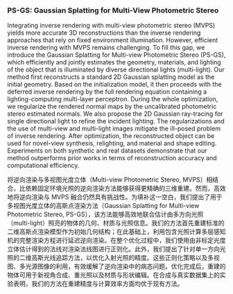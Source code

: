 ### PS-GS: Gaussian Splatting for Multi-View Photometric Stereo

Integrating inverse rendering with multi-view photometric stereo (MVPS) yields more accurate 3D reconstructions than the inverse rendering approaches that rely on fixed environment illumination. However, efficient inverse rendering with MVPS remains challenging. To fill this gap, we introduce the Gaussian Splatting for Multi-view Photometric Stereo (PS-GS), which efficiently and jointly estimates the geometry, materials, and lighting of the object that is illuminated by diverse directional lights (multi-light). Our method first reconstructs a standard 2D Gaussian splatting model as the initial geometry. Based on the initialization model, it then proceeds with the deferred inverse rendering by the full rendering equation containing a lighting-computing multi-layer perceptron. During the whole optimization, we regularize the rendered normal maps by the uncalibrated photometric stereo estimated normals. We also propose the 2D Gaussian ray-tracing for single directional light to refine the incident lighting. The regularizations and the use of multi-view and multi-light images mitigate the ill-posed problem of inverse rendering. After optimization, the reconstructed object can be used for novel-view synthesis, relighting, and material and shape editing. Experiments on both synthetic and real datasets demonstrate that our method outperforms prior works in terms of reconstruction accuracy and computational efficiency.

将逆向渲染与多视图光度立体（Multi-view Photometric Stereo, MVPS）相结合，比依赖固定环境光照的逆向渲染方法能够获得更精确的三维重建。然而，高效地将逆向渲染与 MVPS 融合仍然具有挑战性。为填补这一空白，我们提出了用于多视图光度立体的高斯点渲染方法（Gaussian Splatting for Multi-view Photometric Stereo, PS-GS），该方法能够高效地联合估计由多方向光照（multi-light）照亮的物体的几何、材质与光照信息。我们的方法首先重建标准的二维高斯点渲染模型作为初始几何结构；在此基础上，利用包含光照计算多层感知机的完整渲染方程进行延迟逆向渲染。在整个优化过程中，我们使用由非标定光度立体估计得到的法线对渲染法线图进行正则化。此外，我们提出了针对单一方向光照的二维高斯光线追踪方法，以优化入射光照的精度。这些正则化策略以及多视图、多光源图像的利用，有效缓解了逆向渲染中的病态问题。优化完成后，重建的物体可用于新视角合成、重光照以及材质与形状编辑。在合成与真实数据集上的实验表明，我们的方法在重建精度与计算效率方面均优于现有方法。
